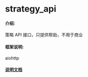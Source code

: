 # strategy_api

#### 介绍:
策略 API 接口，只提供帮助，不用于商业

#### 框架说明:
aiohttp

#### [说明文档](docs/strategy_api文档说明.md)